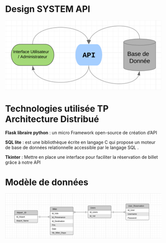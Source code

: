 # Design SYSTEM API

![alt text](https://raw.githubusercontent.com/Amza99/tp-architecture/main/IA-MaghrebUnited/Projet/communicationSYS.png)

# Technologies utilisée TP Architecture Distribué

__Flask libraire python__ : un micro Framework open-source de création d’API

__SQL lite__ : est une bibliothèque écrite en langage C qui propose un moteur de base de données relationnelle accessible par le langage SQL .

__Tkinter__ : Mettre en place une interface pour faciliter la réservation de billet grâce à notre API 

# Modèle de données

![alt text](https://raw.githubusercontent.com/Amza99/tp-architecture/main/IA-MaghrebUnited/Projet/modeleRelation.png)
